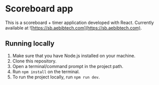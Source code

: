 # Scoreboard app

This is a scoreboard + timer application developed with React. Currently available at ![https://sb.aebibtech.com](https://sb.aebibtech.com).

## Running locally
1. Make sure that you have Node.js installed on your machine.
2. Clone this repository.
3. Open a terminal/command prompt in the project path.
4. Run `npm install` on the terminal.
5. To run the project locally, run `npm run dev`.